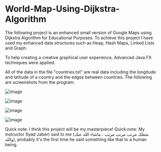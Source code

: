 # World-Map-Using-Dijkstra-Algorithm

The following project is an enhanced small version of Google Maps using Dijkstra Algorithm for Educational Purposes.
To achieve this project I have used my enhanced data structures such as Heap, Hash Maps, Linked Lists and Graph.

To help creating a creative graphical user experience, Advanced Java FX techniques were applied.

All of the data in the file "countries.txt" are real data including the longitude and latitude of a country and the edges between countries.
The following are screenshots from the program:

![image](https://github.com/019mj/World-Map-Using-Dijkstra-Algorithm/assets/131479958/6a478f3e-8dad-4d00-8815-b94fe6d56e37)

![image](https://github.com/019mj/World-Map-Using-Dijkstra-Algorithm/assets/131479958/2c5c6d55-7f29-41cc-ba0c-287056da8e75)

![image](https://github.com/019mj/World-Map-Using-Dijkstra-Algorithm/assets/131479958/f87c9429-3c2c-49fb-913d-a2bcce8a56fd)

![image](https://github.com/019mj/World-Map-Using-Dijkstra-Algorithm/assets/131479958/b4eacc5a-5faf-4436-bcb8-c1b10aeb082d)

Quick note: I think this project will be my masterpiece!
Quick note: My instructor (Iyad Jaber) said to me (شغلك مرتب مرتب مرتب ، ماشاء الله عنك والله), probably it's the first time he said something like that to a human being.
